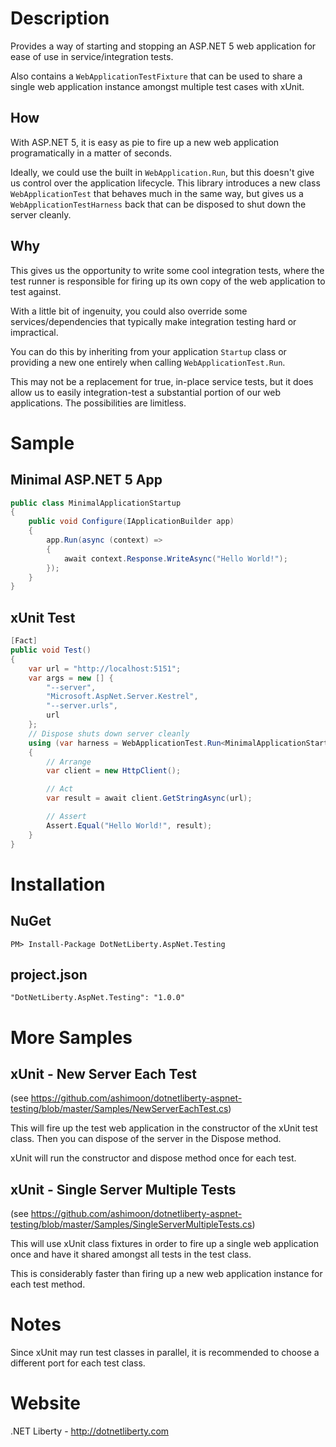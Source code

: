 ﻿# Description

Provides a way of starting and stopping an ASP.NET 5 web application for ease of use in service/integration tests.

Also contains a `WebApplicationTestFixture` that can be used to share a single web application instance amongst multiple test cases with xUnit.

## How

With ASP.NET 5, it is easy as pie to fire up a new web application programatically in a matter of seconds.

Ideally, we could use the built in `WebApplication.Run`, but this doesn't give us control over the application lifecycle. This library introduces a new class `WebApplicationTest` that behaves much in the same way, but gives us a `WebApplicationTestHarness` back that can be disposed to shut down the server cleanly.

## Why

This gives us the opportunity to write some cool integration tests, where the test runner is responsible for firing up its own copy of the web application to test against.

With a little bit of ingenuity, you could also override some services/dependencies that typically make integration testing hard or impractical. 

You can do this by inheriting from your application `Startup` class or providing a new one entirely when calling `WebApplicationTest.Run`.

This may not be a replacement for true, in-place service tests, but it does allow us to easily integration-test a substantial portion of our web applications. The possibilities are limitless. 

# Sample

## Minimal ASP.NET 5 App

```csharp
public class MinimalApplicationStartup
{
    public void Configure(IApplicationBuilder app)
    {
        app.Run(async (context) =>
        {
            await context.Response.WriteAsync("Hello World!");
        });
    }
}
```

## xUnit Test

```csharp
[Fact]
public void Test()
{
    var url = "http://localhost:5151";
    var args = new [] {
        "--server",
        "Microsoft.AspNet.Server.Kestrel",
        "--server.urls",
        url
    };
    // Dispose shuts down server cleanly
    using (var harness = WebApplicationTest.Run<MinimalApplicationStartup>(args))
    {
        // Arrange
        var client = new HttpClient();

        // Act
        var result = await client.GetStringAsync(url);

        // Assert
        Assert.Equal("Hello World!", result);
    }
}
```

# Installation

## NuGet

    PM> Install-Package DotNetLiberty.AspNet.Testing

## project.json

    "DotNetLiberty.AspNet.Testing": "1.0.0"

# More Samples

## xUnit - New Server Each Test 
(see https://github.com/ashimoon/dotnetliberty-aspnet-testing/blob/master/Samples/NewServerEachTest.cs)

This will fire up the test web application in the constructor of the xUnit test class. Then you can dispose of the server in the Dispose method.

xUnit will run the constructor and dispose method once for each test.

## xUnit - Single Server Multiple Tests 
(see https://github.com/ashimoon/dotnetliberty-aspnet-testing/blob/master/Samples/SingleServerMultipleTests.cs)

This will use xUnit class fixtures in order to fire up a single web application once and have it shared amongst all tests in the test class.

This is considerably faster than firing up a new web application instance for each test method.

# Notes

Since xUnit may run test classes in parallel, it is recommended to choose a different port for each test class.

# Website

.NET Liberty - http://dotnetliberty.com
